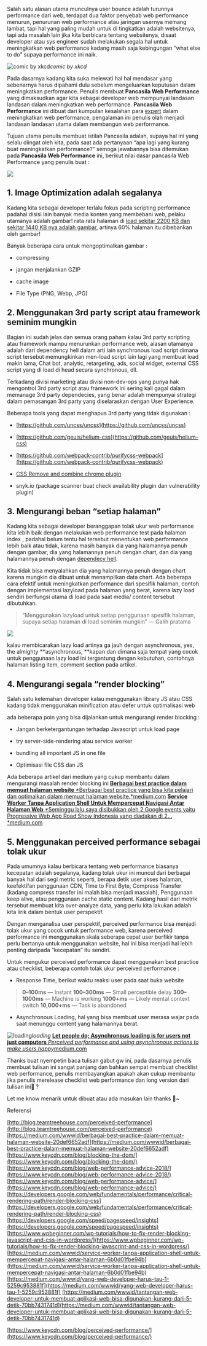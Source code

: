 
Salah satu alasan utama munculnya user bounce adalah turunnya performance dari web, terdapat dua faktor penyebab web performance menurun, penurunan web performance atau jaringan usernya memang lambat, tapi hal yang paling mudah untuk di tingkatkan adalah websitenya, tapi ada masalah lain jika kita berbicara tentang websitenya, disaat developer atau sys engineer sudah melakukan segala hal untuk meningkatkan web performance kadang masih saja kebingungan “what else to do” supaya performance ini naik.

![comic by xkcd](https://cdn-images-1.medium.com/max/2000/0*3tl79QaAckxXGz4A.png)*comic by xkcd*

Pada dasarnya kadang kita suka melewati hal hal mendasar yang sebenarnya harus dipahami dulu sebelum mengeluarkan keputusan dalam meningkatkan performance. Penulis membuat **Pancasila Web Performance** yang dimaksudkan agar kita sebagai developer web mempunyai landasan landasan dalam meningkatkan web performance. **Pancasila Web Performance** ini dibuat dari kumpulan kesalahan para [expert](https://www.keycdn.com/blog/web-performance-advice/) dalam meningkatkan web performance, pengalaman ini penulis olah menjadi landasan landasan utama dalam membangun web performance.

Tujuan utama penulis membuat istilah Pancasila adalah, supaya hal ini yang selalu diingat oleh kita, pada saat ada pertanyaan “apa lagi yang kurang buat meningkatkan performance?” semoga jawabannya bisa ditemukan pada **Pancasila Web Performance** ini, berikut nilai dasar pancasila Web Performance yang penulis buat :

![](https://cdn-images-1.medium.com/max/2000/0*RYC1ytbW0rRj94TN.gif)

## **1. Image Optimization adalah segalanya**

Kadang kita sebagai developer terlalu fokus pada scripting performance padahal disisi lain banyak media konten yang membebani web, pelaku utamanya adalah gambar! rata rata halaman di [load sekitar 2200 KB dan sekitar 1440 KB nya adalah gambar](https://httparchive.org/reports/state-of-the-web?start=latest), artinya 60% halaman itu dibebankan oleh gambar!

Banyak beberapa cara untuk mengoptimalkan gambar :

* compressing

* jangan menjalankan GZIP

* cache image

* File Type (PNG, Webp, JPG)

## 2. Menggunakan 3rd party script atau framework seminim mungkin

Bagian ini sudah jelas dan semua orang paham kalau 3rd party scripting atau framework mampu menurunkan performance web, alasan utamanya adalah dari dependency hell dalam arti lain synchronous load script dimana script tersebut memungkinkan men-load script lain lagi yang membuat load makin lama, Chat bot, analytic, retargeting, ads, social widget, external CSS script yang di load di head secara synchronous, dll.

Terkadang divisi marketing atau divisi non-dev-ops yang punya hak mengontrol 3rd party script atau framework ini sering kali gagal dalam memanage 3rd party dependecies, yang benar adalah mempunyai strategi dalam pemasangan 3rd party yang diselaraskan dengan User Experience.

Beberapa tools yang dapat menghapus 3rd party yang tidak digunakan :

* [https://github.com/uncss/uncss](https://github.com/uncss/uncss)

* [https://github.com/geuis/helium-css](https://github.com/geuis/helium-css)

* [https://github.com/webpack-contrib/purifycss-webpack](https://github.com/webpack-contrib/purifycss-webpack)

* [CSS Remove and combine chrome plugin](https://chrome.google.com/webstore/detail/cdfmaaeapjmacolkojefhfollmphonoh)

* snyk.io (package scanner buat check availability plugin dan vulnerability plugin)

## 3. Mengurangi beban “setiap halaman”

Kadang kita sebagai developer beranggapan tolak ukur web performance kita lebih baik dengan melakukan web performance test pada halaman index , padahal belum tentu hal tersebut menentukan web performance lebih baik atau tidak, karena masih banyak dia yang halamannya penuh dengan gambar, dia yang halamannya penuh dengan chart, dan dia yang halamannya penuh dengan [dependecy hell](https://en.wikipedia.org/wiki/Dependency_hell).

Kita tidak bisa menyalahkan dia yang halamannya penuh dengan chart karena mungkin dia dibuat untuk menampilkan data chart. Ada beberapa cara efektif untuk meningkatkan performance dari spesifik halaman, contoh dengan implementasi lazyload pada halaman yang berat, karena lazy load sendiri berfungsi utama di load pada saat media/ content tersebut dibutuhkan.
> “Menggunakan lazyload untuk setiap penggunaan spesifik halaman, supaya setiap halaman di load seminim mungkin” — Galih pratama

![](https://cdn-images-1.medium.com/max/2000/0*FlyqhWp86PrMs0Py)

kalau membicarakan lazy load artinya ga jauh dengan asynchronous, yes, the almighty **asynchronous, **kapan dan dimana saja tempat yang cocok untuk penggunaan lazy load ini tergantung dengan kebutuhan, contohnya halaman listing item, comment section pada artikel.

## 4. Mengurangi segala “render blocking”

Salah satu kelemahan developer kalau menggunakan library JS atau CSS kadang tidak menggunakan minification atau defer untuk optimalisasi web

ada beberapa poin yang bisa dijalankan untuk mengurangi render blocking :

* Jangan berketergantungan terhadap Javascript untuk load page

* try server-side-rendering atau service worker

* bundling all important JS in one file

* Optimisasi file CSS dan JS

Ada beberapa artikel dari medium yang cukup membantu dalam mengurangi masalah render blocking ini
[**Berbagai best practice dalam memuat halaman website**
*Berbagai best practice yang bisa kita pelajari dan optimalkan dalam memuat halaman website.*medium.com](https://medium.com/wwwid/berbagai-best-practice-dalam-memuat-halaman-website-20def6652adf)
[**Service Worker Tanpa Application Shell Untuk Mempercepat Navigasi Antar Halaman Web**
*Seminggu lalu saya disibukkan oleh 2 Google events yaitu Progressive Web App Road Show Indonesia yang diadakan di 2…*medium.com](https://medium.com/wwwid/service-worker-tanpa-application-shell-untuk-mempercepat-navigasi-antar-halaman-6b0d01fbe94b)

## **5. Menggunakan perceived performance sebagai tolak ukur**

Pada umumnya kalau berbicara tentang web performance biasanya kecepatan adalah segalanya, kadang tolak ukur ini muncul dari berbagai banyak hal dari segi metric seperti, berapa detik user akses halaman, keefektifan penggunaan CDN, Time to First Byte, Compress Transfer (kadang compress transfer ini malah bisa menjadi masalah), Penggunaan keep alive, atau penggunaan cache static content. Kadang hasil dari metrik tersebut membuat kita over-analyze data, yang perlu kita lakukan adalah kita lirik dalam bentuk user perspektif.

Dengan menganalisa user perspektif, perceived performance bisa menjadi tolak ukur yang cocok untuk performance web, karena perceived performance ini menggunakan skala seberapa cepat user berfikir tanpa perlu bertanya untuk menggunakan website, hal ini bisa menjadi hal lebih penting daripada “kecepatan” itu sendiri.

Untuk mengukur perceived performance dapat menggunakan best practice atau checklist, beberapa contoh tolak ukur perceived performance :

* Response Time, berikut waktu reaksi user pada saat buka website
> **0–100ms** — Instant
> **100–300ms** — Small perceptible delay
> **300–1000ms** — Machine is working
> **1000+ms** — Likely mental context switch
> **10,000+ms** — Task is abandoned

* Asynchronous Loading, hal yang bisa membuat user merasa wajar pada saat menunggu content yang halamannya berat.

![loading](https://cdn-images-1.medium.com/max/2000/0*IxpeLKt4dZzEBnSa.gif)*loading*
[**Let people do; Asynchronous loading is for users not just computers**
*Perceived performance and using asynchronous actions to make users happy*medium.com](https://medium.com/ben-and-dion/let-people-do-asynchronous-loading-is-for-users-not-just-computers-40987de0e221)

Thanks buat nyempetin baca tulisan gabut gw ini, pada dasarnya penulis membuat tulisan ini sangat panjang dan bahkan sempat membuat checklist web performance, penulis membayangkan apakah akan cukup membantu jika penulis merelease checklist web performance dan long version dari tulisan ini🤔 ?

Let me know menarik untuk dibuat atau ada masukan lain thanks 🐣~

Referensi

[http://blog.teamtreehouse.com/perceived-performance](http://blog.teamtreehouse.com/perceived-performance)
[https://medium.com/wwwid/berbagai-best-practice-dalam-memuat-halaman-website-20def6652adf](https://medium.com/wwwid/berbagai-best-practice-dalam-memuat-halaman-website-20def6652adf)
[https://www.keycdn.com/blog/blocking-the-dom/](https://www.keycdn.com/blog/blocking-the-dom/)
[https://www.keycdn.com/blog/web-performance-advice-2018/](https://www.keycdn.com/blog/web-performance-advice-2018/)
[https://www.keycdn.com/blog/web-performance-advice/](https://www.keycdn.com/blog/web-performance-advice/)
[https://developers.google.com/web/fundamentals/performance/critical-rendering-path/render-blocking-css](https://developers.google.com/web/fundamentals/performance/critical-rendering-path/render-blocking-css)
[https://developers.google.com/speed/pagespeed/insights](https://developers.google.com/speed/pagespeed/insights)
[https://www.wpbeginner.com/wp-tutorials/how-to-fix-render-blocking-javascript-and-css-in-wordpress/](https://www.wpbeginner.com/wp-tutorials/how-to-fix-render-blocking-javascript-and-css-in-wordpress/)
[https://medium.com/wwwid/service-worker-tanpa-application-shell-untuk-mempercepat-navigasi-antar-halaman-6b0d01fbe94b](https://medium.com/wwwid/service-worker-tanpa-application-shell-untuk-mempercepat-navigasi-antar-halaman-6b0d01fbe94b)
[https://medium.com/wwwid/yang-web-developer-harus-tau-1-5259c953881f](https://medium.com/wwwid/yang-web-developer-harus-tau-1-5259c953881f)
[https://medium.com/wwwid/tantangan-web-developer-untuk-membuat-aplikasi-web-bisa-digunakan-kurang-dari-5-detik-70bb7431741d](https://medium.com/wwwid/tantangan-web-developer-untuk-membuat-aplikasi-web-bisa-digunakan-kurang-dari-5-detik-70bb7431741d)

[https://www.keycdn.com/blog/perceived-performance/](https://www.keycdn.com/blog/perceived-performance/)
